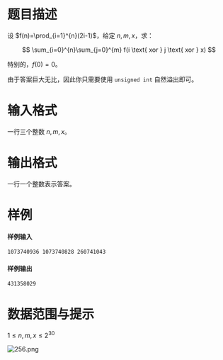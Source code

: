 
# 题目描述

设 $f(n)=\prod_{i=1}^{n}(2i-1)$，给定 $n,m,x$，求：

$$
\sum_{i=0}^{n}\sum_{j=0}^{m} f(i \text{ xor } j \text{ xor } x)
$$

特别的，$f(0)=0$。

由于答案巨大无比，因此你只需要使用 `unsigned int` 自然溢出即可。


# 输入格式

一行三个整数 $n,m,x$。

# 输出格式

一行一个整数表示答案。

# 样例

#### 样例输入

``` plain
1073740936 1073740828 260741043
```

#### 样例输出

``` plain
431358029
```


# 数据范围与提示

$1 \le n,m,x \le 2^{30}$

![256.png](https://loj-img.upyun.menci.memset0.cn/2019/06/17/5d078ff44f2f8.png)

